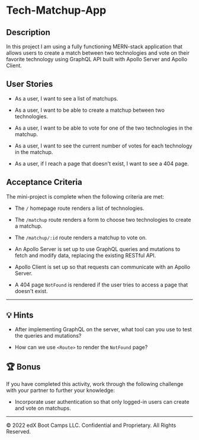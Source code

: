 # Tech-Matchup-App

## Description
In this project I am using a fully functioning MERN-stack application that allows users to create a match between two technologies and vote on their favorite technology using GraphQL API built with Apollo Server and Apollo Client. 


## User Stories


* As a user, I want to see a list of matchups.

* As a user, I want to be able to create a matchup between two technologies.

* As a user, I want to be able to vote for one of the two technologies in the matchup.

* As a user, I want to see the current number of votes for each technology in the matchup.

* As a user, if I reach a page that doesn't exist, I want to see a 404 page.

## Acceptance Criteria

The mini-project is complete when the following criteria are met:

* The `/` homepage route renders a list of technologies.

* The `/matchup` route renders a form to choose two technologies to create a matchup.

* The `/matchup/:id` route renders a matchup to vote on.

* An Apollo Server is set up to use GraphQL queries and mutations to fetch and modify data, replacing the existing RESTful API.

* Apollo Client is set up so that requests can communicate with an Apollo Server.

* A 404 page `NotFound` is rendered if the user tries to access a page that doesn't exist.

---

## 💡 Hints

* After implementing GraphQL on the server, what tool can you use to test the queries and mutations?

* How can we use `<Route>` to render the `NotFound` page?

## 🏆 Bonus

If you have completed this activity, work through the following challenge with your partner to further your knowledge:

* Incorporate user authentication so that only logged-in users can create and vote on matchups.

---

© 2022 edX Boot Camps LLC. Confidential and Proprietary. All Rights Reserved.
